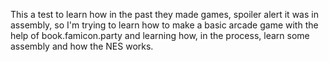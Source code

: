 This a test to learn how in the past they made games, spoiler alert it was in assembly, so I'm trying to learn how to make a basic arcade game with the help of book.famicon.party and learning how, in the process, learn some assembly and how the NES works.

